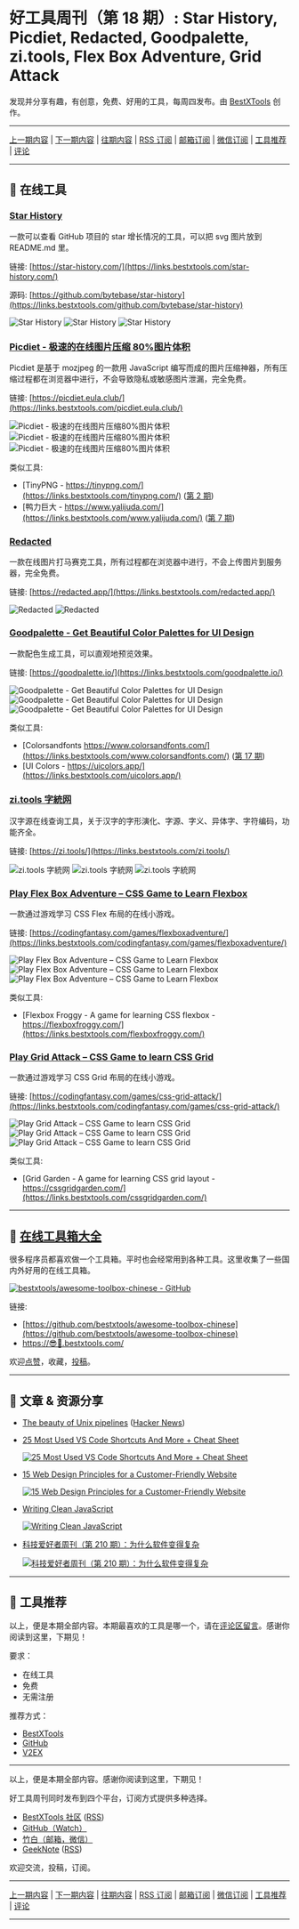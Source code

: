 # 好工具周刊（第 18 期）: Star History, Picdiet, Redacted, Goodpalette, zi.tools, Flex Box Adventure, Grid Attack

发现并分享有趣，有创意，免费、好用的工具，每周四发布。由 [BestXTools](https://www.bestxtools.com/) 创作。

---

[上一期内容](https://github.com/bestxtools/weekly-cn/blob/main/docs/issue-17.md) | [下一期内容](https://github.com/bestxtools/weekly-cn/blob/main/docs/issue-19.md) | [往期内容](https://github.com/bestxtools/weekly-cn) | [RSS 订阅](https://discuss-cn.bestxtools.com/t/weekly) | [邮箱订阅](https://bestxtools.zhubai.love/) | [微信订阅](https://discuss-cn.bestxtools.com/d/5/2) | [工具推荐](https://discuss-cn.bestxtools.com/d/8) | [评论](https://discuss-cn.bestxtools.com/d/47/3)

---

## 🌈 在线工具

### [Star History](https://links.bestxtools.com/star-history.com/)

一款可以查看 GitHub 项目的 star 增长情况的工具，可以把 svg 图片放到 README.md 里。

链接: [https://star-history.com/](https://links.bestxtools.com/star-history.com/)

源码: [https://github.com/bytebase/star-history](https://links.bestxtools.com/github.com/bytebase/star-history)

![Star History](https://cdn.jsdelivr.net/gh/bestxtools/weekly-cn@main/images/2022-06-21-23-52-01.png)
![Star History](https://cdn.jsdelivr.net/gh/bestxtools/weekly-cn@main/images/2022-06-21-23-52-02.png)
![Star History](https://cdn.jsdelivr.net/gh/bestxtools/weekly-cn@main/images/2022-06-21-23-52-03.png)

### [Picdiet - 极速的在线图片压缩 80%图片体积](https://links.bestxtools.com/picdiet.eula.club/)

Picdiet 是基于 mozjpeg 的一款用 JavaScript 编写而成的图片压缩神器，所有压缩过程都在浏览器中进行，不会导致隐私或敏感图片泄漏，完全免费。

链接: [https://picdiet.eula.club/](https://links.bestxtools.com/picdiet.eula.club/)

![Picdiet - 极速的在线图片压缩80%图片体积](https://cdn.jsdelivr.net/gh/bestxtools/weekly-cn@main/images/2022-06-22-22-55-01.png)
![Picdiet - 极速的在线图片压缩80%图片体积](https://cdn.jsdelivr.net/gh/bestxtools/weekly-cn@main/images/2022-06-22-22-55-02.png)
![Picdiet - 极速的在线图片压缩80%图片体积](https://cdn.jsdelivr.net/gh/bestxtools/weekly-cn@main/images/2022-06-22-22-55-03.png)

类似工具:

- [TinyPNG - https://tinypng.com/](https://links.bestxtools.com/tinypng.com/) ([第 2 期](https://discuss-cn.bestxtools.com/d/9))
- [鸭力巨大 - https://www.yalijuda.com/](https://links.bestxtools.com/www.yalijuda.com/) ([第 7 期](https://discuss-cn.bestxtools.com/d/16))

### [Redacted](https://links.bestxtools.com/redacted.app/)

一款在线图片打马赛克工具，所有过程都在浏览器中进行，不会上传图片到服务器，完全免费。

链接: [https://redacted.app/](https://links.bestxtools.com/redacted.app/)

![Redacted](https://cdn.jsdelivr.net/gh/bestxtools/weekly-cn@main/images/2022-06-22-23-17-01.png)
![Redacted](https://cdn.jsdelivr.net/gh/bestxtools/weekly-cn@main/images/2022-06-22-23-17-02.png)

### [Goodpalette - Get Beautiful Color Palettes for UI Design](https://links.bestxtools.com/goodpalette.io/)

一款配色生成工具，可以直观地预览效果。

链接: [https://goodpalette.io/](https://links.bestxtools.com/goodpalette.io/)

![Goodpalette - Get Beautiful Color Palettes for UI Design](https://cdn.jsdelivr.net/gh/bestxtools/weekly-cn@main/images/2022-06-21-23-20-01.png)
![Goodpalette - Get Beautiful Color Palettes for UI Design](https://cdn.jsdelivr.net/gh/bestxtools/weekly-cn@main/images/2022-06-21-23-20-02.png)
![Goodpalette - Get Beautiful Color Palettes for UI Design](https://cdn.jsdelivr.net/gh/bestxtools/weekly-cn@main/images/2022-06-21-23-20-03.png)

类似工具:

- [Colorsandfonts https://www.colorsandfonts.com/](https://links.bestxtools.com/www.colorsandfonts.com/) ([第 17 期](https://discuss-cn.bestxtools.com/d/43))
- [UI Colors - https://uicolors.app/](https://links.bestxtools.com/uicolors.app/)

### [zi.tools 字統网](https://links.bestxtools.com/zi.tools/)

汉字源在线查询工具，关于汉字的字形演化、字源、字义、异体字、字符编码，功能齐全。

链接: [https://zi.tools/](https://links.bestxtools.com/zi.tools/)

![zi.tools 字統网](https://cdn.jsdelivr.net/gh/bestxtools/weekly-cn@main/images/2022-06-22-22-22-01.png)
![zi.tools 字統网](https://cdn.jsdelivr.net/gh/bestxtools/weekly-cn@main/images/2022-06-22-22-22-02.png)
![zi.tools 字統网](https://cdn.jsdelivr.net/gh/bestxtools/weekly-cn@main/images/2022-06-22-22-22-03.png)

### [Play Flex Box Adventure – CSS Game to Learn Flexbox](https://links.bestxtools.com/codingfantasy.com/games/flexboxadventure/)

一款通过游戏学习 CSS Flex 布局的在线小游戏。

链接: [https://codingfantasy.com/games/flexboxadventure/](https://links.bestxtools.com/codingfantasy.com/games/flexboxadventure/)

![Play Flex Box Adventure – CSS Game to Learn Flexbox](https://cdn.jsdelivr.net/gh/bestxtools/weekly-cn@main/images/2022-06-22-23-31-01.png)
![Play Flex Box Adventure – CSS Game to Learn Flexbox](https://cdn.jsdelivr.net/gh/bestxtools/weekly-cn@main/images/2022-06-22-23-31-02.png)
![Play Flex Box Adventure – CSS Game to Learn Flexbox](https://cdn.jsdelivr.net/gh/bestxtools/weekly-cn@main/images/2022-06-22-23-31-03.png)

类似工具:

- [Flexbox Froggy - A game for learning CSS flexbox - https://flexboxfroggy.com/](https://links.bestxtools.com/flexboxfroggy.com/)

### [Play Grid Attack – CSS Game to learn CSS Grid](https://links.bestxtools.com/codingfantasy.com/games/css-grid-attack/)

一款通过游戏学习 CSS Grid 布局的在线小游戏。

链接: [https://codingfantasy.com/games/css-grid-attack/](https://links.bestxtools.com/codingfantasy.com/games/css-grid-attack/)

![Play Grid Attack – CSS Game to learn CSS Grid](https://cdn.jsdelivr.net/gh/bestxtools/weekly-cn@main/images/2022-06-22-23-47-01.png)
![Play Grid Attack – CSS Game to learn CSS Grid](https://cdn.jsdelivr.net/gh/bestxtools/weekly-cn@main/images/2022-06-22-23-47-02.png)
![Play Grid Attack – CSS Game to learn CSS Grid](https://cdn.jsdelivr.net/gh/bestxtools/weekly-cn@main/images/2022-06-22-23-47-03.png)

类似工具:

- [Grid Garden - A game for learning CSS grid layout - https://cssgridgarden.com/](https://links.bestxtools.com/cssgridgarden.com/)

---

## 🧰 [在线工具箱大全](https://awesome-toolbox-chinese.bestxtools.com/)

很多程序员都喜欢做一个工具箱。平时也会经常用到各种工具。这里收集了一些国内外好用的在线工具箱。

[![bestxtools/awesome-toolbox-chinese - GitHub](https://gh-card.dev/repos/bestxtools/awesome-toolbox-chinese.svg?fullname=)](https://github.com/bestxtools/awesome-toolbox-chinese)

链接:

- [https://github.com/bestxtools/awesome-toolbox-chinese](https://github.com/bestxtools/awesome-toolbox-chinese)
- [https://😎🧰.bestxtools.com/](https://😎🧰.bestxtools.com/)

欢迎[点赞](https://github.com/bestxtools/awesome-toolbox-chinese)，收藏，[投稿](https://github.com/bestxtools/awesome-toolbox-chinese/issues)。

---

## 🌈 文章 & 资源分享

- [The beauty of Unix pipelines](https://links.bestxtools.com/prithu.dev/posts/unix-pipeline/) ([Hacker News](https://links.bestxtools.com/news.ycombinator.com/item?id=23420786))

- [25 Most Used VS Code Shortcuts And More + Cheat Sheet](https://links.bestxtools.com/www.crio.do/blog/vs-code-shortcuts/)

  [![25 Most Used VS Code Shortcuts And More + Cheat Sheet](https://cdn.jsdelivr.net/gh/bestxtools/weekly-cn@main/images/2022-06-21-23-50-01.png)](https://links.bestxtools.com/www.crio.do/blog/vs-code-shortcuts/)

- [15 Web Design Principles for a Customer-Friendly Website](https://links.bestxtools.com/kinsta.com/blog/web-design-principles/)

  [![15 Web Design Principles for a Customer-Friendly Website](https://cdn.jsdelivr.net/gh/bestxtools/weekly-cn@main/images/2022-06-21-23-50-02.jpeg)](https://links.bestxtools.com/kinsta.com/blog/web-design-principles/)

- [Writing Clean JavaScript](https://links.bestxtools.com/medium.com/geekculture/writing-clean-javascript-es6-edition-834e83abc746)

  [![Writing Clean JavaScript](https://cdn.jsdelivr.net/gh/bestxtools/weekly-cn@main/images/2022-06-21-23-50-03.jpeg)](https://links.bestxtools.com/medium.com/geekculture/writing-clean-javascript-es6-edition-834e83abc746)

- [科技爱好者周刊（第 210 期）：为什么软件变得复杂](https://links.bestxtools.com/www.ruanyifeng.com/blog/2022/06/weekly-issue-210.html)

  [![科技爱好者周刊（第 210 期）：为什么软件变得复杂](https://cdn.jsdelivr.net/gh/bestxtools/weekly-cn@main/images/2022-06-22-23-49-01.png)](https://links.bestxtools.com/www.ruanyifeng.com/blog/2022/06/weekly-issue-210.html)

---

## 🌈 工具推荐

以上，便是本期全部内容。本期最喜欢的工具是哪一个，请在[评论区留言](https://discuss-cn.bestxtools.com/d/47/3)。感谢你阅读到这里，下期见！

要求：

- 在线工具
- 免费
- 无需注册

推荐方式：

- [BestXTools](https://discuss-cn.bestxtools.com/d/8)
- [GitHub](https://github.com/bestxtools/weekly-cn/issues)
- [V2EX](https://links.bestxtools.com/www.v2ex.com/t/836201?r=BestXTools)

---

以上，便是本期全部内容。感谢你阅读到这里，下期见！

好工具周刊同时发布到四个平台，订阅方式提供多种选择。

- [BestXTools 社区](https://discuss-cn.bestxtools.com/t/weekly) ([RSS](https://discuss-cn.bestxtools.com/atom/t/weekly/discussions))
- [GitHub（Watch）](https://github.com/bestxtools/weekly-cn)
- [竹白（邮箱，微信）](https://bestxtools.zhubai.love/)
- [GeekNote](https://geeknote.net/bestxtools) ([RSS](https://geeknote.net/bestxtools/feed.atom))

欢迎交流，投稿，订阅。

---

[上一期内容](https://github.com/bestxtools/weekly-cn/blob/main/docs/issue-17.md) | [下一期内容](https://github.com/bestxtools/weekly-cn/blob/main/docs/issue-19.md) | [往期内容](https://github.com/bestxtools/weekly-cn) | [RSS 订阅](https://discuss-cn.bestxtools.com/t/weekly) | [邮箱订阅](https://bestxtools.zhubai.love/) | [微信订阅](https://discuss-cn.bestxtools.com/d/5/2) | [工具推荐](https://discuss-cn.bestxtools.com/d/8) | [评论](https://discuss-cn.bestxtools.com/d/47/3)

---
